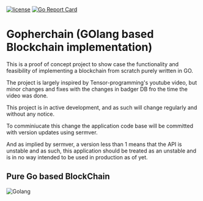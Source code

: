 [![license](http://img.shields.io/badge/license-MIT-blue.svg)](https://github.com/arthurkay/gopherchain/blob/master/LICENSE)
[![Go Report Card](https://goreportcard.com/badge/github.com/arthurkay/gopherchain)](https://goreportcard.com/report/github.com/arthurkay/gopherchain)

# Gopherchain (GOlang based Blockchain implementation)

This is a proof of concept project to show case the functionality and feasibility of implementing a blockchain from scratch purely written in GO.

The project is largely inspired by Tensor-programming's youtube video, but minor changes and fixes with the changes in badger DB  fro the time the video was done.

This project is in active development, and as such will change regularly and without any notice.

To comminiucate this change the application code base will be committed with version updates using sermver.

And as implied by sermver, a version less than 1 means that the API is unstable and as such, this application should be treated as an unstable and is in no way intended to be used in production as of yet.

## Pure Go based BlockChain
![Golang](https://3.bp.blogspot.com/-6fDfrsRfRaQ/XMwN7Fdb3fI/AAAAAAAA49Y/gXHTaKnld-Uh0AB3joR3VOPcqfGaLXaOACLcBGAs/s1600/Gopher.gif)

